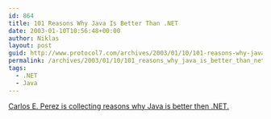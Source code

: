 ```yaml
---
id: 864
title: 101 Reasons Why Java Is Better Than .NET
date: 2003-01-10T10:56:48+00:00
author: Niklas
layout: post
guid: http://www.protocol7.com/archives/2003/01/10/101-reasons-why-java-is-better-than-net/
permalink: /archives/2003/01/10/101_reasons_why_java_is_better_than_net/
tags:
  - .NET
  - Java
---
```

<div class='microid-8b9432994a8dbbaf80cfc6cde55d8513be4ccc99'>
  <p>
    <a title="::Manageability::" href="http://www.freeroller.net/page/ceperez/20030108">Carlos E. Perez is collecting reasons why Java is better then .NET.</a>
  </p>
</div>